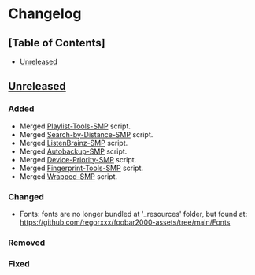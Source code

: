 # Changelog

## [Table of Contents]
- [Unreleased](#unreleased)

## [Unreleased][]
### Added
- Merged [Playlist-Tools-SMP](https://github.com/regorxxx/Playlist-Tools-SMP) script.
- Merged [Search-by-Distance-SMP](https://github.com/regorxxx/Search-by-Distance-SMP) script.
- Merged [ListenBrainz-SMP](https://github.com/regorxxx/ListenBrainz-SMP) script.
- Merged [Autobackup-SMP](https://github.com/regorxxx/Autobackup-SMP) script.
- Merged [Device-Priority-SMP](https://github.com/regorxxx/Device-Priority-SMP) script.
- Merged [Fingerprint-Tools-SMP](https://github.com/regorxxx/Fingerprint-Tools-SMP) script.
- Merged [Wrapped-SMP](https://github.com/regorxxx/Wrapped-SMP) script.
### Changed
- Fonts: fonts are no longer bundled at '_resources' folder, but found at: https://github.com/regorxxx/foobar2000-assets/tree/main/Fonts
### Removed
### Fixed


[Unreleased]: ../../compare/f039e12...HEAD